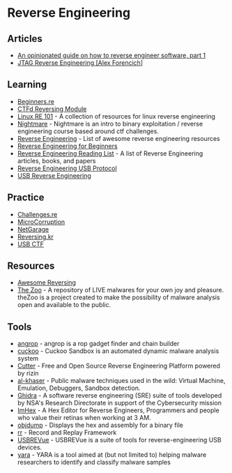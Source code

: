 # Reverse Engineering

## Articles
- [An opinionated guide on how to reverse engineer software, part 1](https://margin.re/media/an-opinionated-guide-on-how-to-reverse-engineer-software-part-1.aspx)
- [JTAG Reverse Engineering [Alex Forencich]](https://www.alexforencich.com/wiki/en/reverse-engineering/jtag/start)

## Learning
- [Beginners.re](https://beginners.re/)
- [CTFd Reversing Module](https://reversing.ctfd.io/)
- [Linux RE 101](https://github.com/michalmalik/linux-re-101) - A collection of resources for linux reverse engineering
- [Nightmare](https://github.com/guyinatuxedo/nightmare) - Nightmare is an intro to binary exploitation / reverse engineering course based around ctf challenges.
- [Reverse Engineering](https://github.com/wtsxDev/reverse-engineering) - List of awesome reverse engineering resources
- [Reverse Engineering for Beginners](https://www.begin.re/)
- [Reverse Engineering Reading List](https://github.com/onethawt/reverseengineering-reading-list) - A list of Reverse Engineering articles, books, and papers
- [Reverse Engineering USB Protocol](https://github.com/openrazer/openrazer/wiki/Reverse-Engineering-USB-Protocol)
- [USB Reverse Engineering](https://www.devalias.net/devalias/2018/05/13/usb-reverse-engineering-down-the-rabbit-hole/)

## Practice
- [Challenges.re](https://challenges.re/)
- [MicroCorruption](https://microcorruption.com/login)
- [NetGarage](https://io.netgarage.org/)
- [Reversing.kr](http://reversing.kr/)
- [USB CTF](https://usbc.tf/challenges)

## Resources
- [Awesome Reversing](https://github.com/ReversingID/Awesome-Reversing/)
- [The Zoo](https://github.com/ytisf/theZoo) - A repository of LIVE malwares for your own joy and pleasure. theZoo is a project created to make the possibility of malware analysis open and available to the public.

## Tools
- [angrop](https://github.com/angr/angrop) - angrop is a rop gadget finder and chain builder
- [cuckoo](https://github.com/cuckoosandbox/cuckoo) - Cuckoo Sandbox is an automated dynamic malware analysis system
- [Cutter](https://github.com/radareorg/cutter) - Free and Open Source Reverse Engineering Platform powered by rizin
- [al-khaser](https://github.com/LordNoteworthy/al-khaser) - Public malware techniques used in the wild: Virtual Machine, Emulation, Debuggers, Sandbox detection.
- [Ghidra](https://ghidra-sre.org/) - A software reverse engineering (SRE) suite of tools developed by NSA's Research Directorate in support of the Cybersecurity mission
- [ImHex](https://github.com/WerWolv/ImHex) - A Hex Editor for Reverse Engineers, Programmers and people who value their retinas when working at 3 AM.
- [objdump](https://sourceware.org/binutils/docs/binutils/objdump.html) - Displays the hex and assembly for a binary file
- [rr](https://github.com/rr-debugger/rr) - Record and Replay Framework
- [USBREVue](https://github.com/wcooley/usbrevue) - USBREVue is a suite of tools for reverse-engineering USB devices.
- [yara](https://github.com/VirusTotal/yara) - YARA is a tool aimed at (but not limited to) helping malware researchers to identify and classify malware samples
